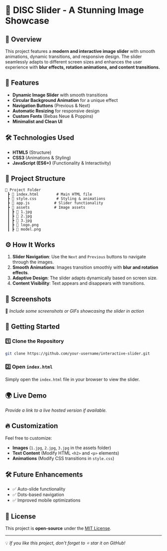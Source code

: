 # 🎵 DISC Slider - A Stunning Image Showcase

## 🌟 Overview
This project features a **modern and interactive image slider** with smooth animations, dynamic transitions, and responsive design. The slider seamlessly adapts to different screen sizes and enhances the user experience with **blur effects, rotation animations, and content transitions.**

## 🎨 Features
- **Dynamic Image Slider** with smooth transitions
- **Circular Background Animation** for a unique effect
- **Navigation Buttons** (Previous & Next)
- **Automatic Resizing** for responsive design
- **Custom Fonts** (Bebas Neue & Poppins)
- **Minimalist and Clean UI**

## 🛠️ Technologies Used
- **HTML5** (Structure)
- **CSS3** (Animations & Styling)
- **JavaScript (ES6+)** (Functionality & Interactivity)

## 📂 Project Structure
```
📁 Project Folder
 ┣ 📜 index.html        # Main HTML file
 ┣ 📜 style.css         # Styling & animations
 ┣ 📜 app.js           # Slider functionality
 ┣ 📂 assets           # Image assets
 ┃ ┣ 📜 1.jpg
 ┃ ┣ 📜 2.jpg
 ┃ ┣ 📜 3.jpg
 ┃ ┣ 📜 logo.png
 ┃ ┣ 📜 model.png
```

## ⚙️ How It Works
1. **Slider Navigation**: Use the `Next` and `Previous` buttons to navigate through the images.
2. **Smooth Animations**: Images transition smoothly with **blur and rotation effects**.
3. **Adaptive Design**: The slider adapts dynamically based on screen size.
4. **Content Visibility**: Text appears and disappears with transitions.

## 📸 Screenshots
📌 _Include some screenshots or GIFs showcasing the slider in action_

## 🚀 Getting Started
### 1️⃣ Clone the Repository
```bash
git clone https://github.com/your-username/interactive-slider.git
```
### 2️⃣ Open `index.html`
Simply open the `index.html` file in your browser to view the slider.

## 🌍 Live Demo
_Provide a link to a live hosted version if available._

## 🔥 Customization
Feel free to customize:
- **Images** (`1.jpg`, `2.jpg`, `3.jpg` in the assets folder)
- **Text Content** (Modify HTML `<h2>` and `<p>` elements)
- **Animations** (Modify CSS transitions in `style.css`)

## 🛠️ Future Enhancements
- ✅ Auto-slide functionality
- ✅ Dots-based navigation
- ✅ Improved mobile optimizations

## 📜 License
This project is **open-source** under the [MIT License](LICENSE).

---
💡 *If you like this project, don't forget to ⭐ star it on GitHub!*

